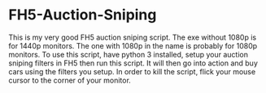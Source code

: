 # FH5-Auction-Sniping
This is my very good FH5 auction sniping script. The exe without 1080p is for 1440p monitors. The one with 1080p in the name is probably for 1080p monitors.
To use this script, have python 3 installed, setup your auction sniping filters in FH5 then run this script. It will then go into action and buy cars using
the filters you setup. In order to kill the script, flick your mouse cursor to the corner of your monitor.
